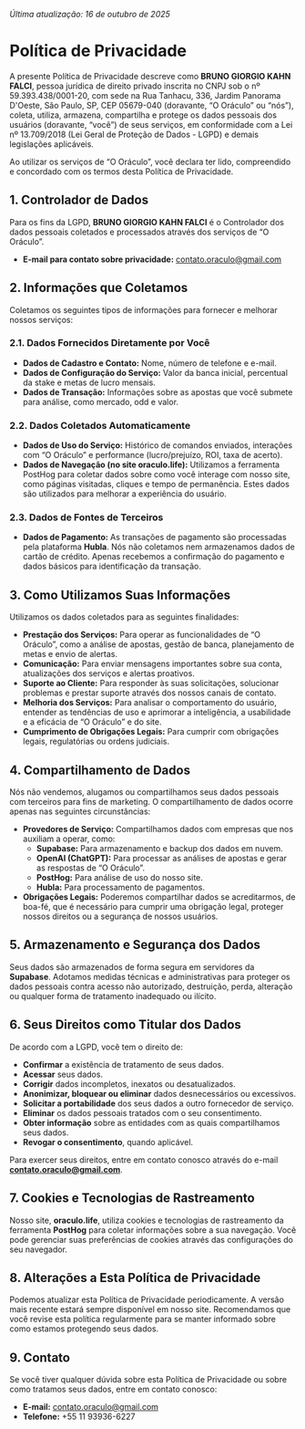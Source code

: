 _Última atualização: 16 de outubro de 2025_

# Política de Privacidade

A presente Política de Privacidade descreve como **BRUNO GIORGIO KAHN FALCI**, pessoa jurídica de direito privado inscrita no CNPJ sob o nº 59.393.438/0001-20, com sede na Rua Tanhacu, 336, Jardim Panorama D'Oeste, São Paulo, SP, CEP 05679-040 (doravante, “O Oráculo” ou “nós”), coleta, utiliza, armazena, compartilha e protege os dados pessoais dos usuários (doravante, “você”) de seus serviços, em conformidade com a Lei nº 13.709/2018 (Lei Geral de Proteção de Dados - LGPD) e demais legislações aplicáveis.

Ao utilizar os serviços de “O Oráculo”, você declara ter lido, compreendido e concordado com os termos desta Política de Privacidade.

## 1. Controlador de Dados

Para os fins da LGPD, **BRUNO GIORGIO KAHN FALCI** é o Controlador dos dados pessoais coletados e processados através dos serviços de “O Oráculo”.

- **E-mail para contato sobre privacidade:** contato.oraculo@gmail.com

## 2. Informações que Coletamos

Coletamos os seguintes tipos de informações para fornecer e melhorar nossos serviços:

### 2.1. Dados Fornecidos Diretamente por Você

- **Dados de Cadastro e Contato:** Nome, número de telefone e e-mail.
- **Dados de Configuração do Serviço:** Valor da banca inicial, percentual da stake e metas de lucro mensais.
- **Dados de Transação:** Informações sobre as apostas que você submete para análise, como mercado, odd e valor.

### 2.2. Dados Coletados Automaticamente

- **Dados de Uso do Serviço:** Histórico de comandos enviados, interações com “O Oráculo” e performance (lucro/prejuízo, ROI, taxa de acerto).
- **Dados de Navegação (no site oraculo.life):** Utilizamos a ferramenta PostHog para coletar dados sobre como você interage com nosso site, como páginas visitadas, cliques e tempo de permanência. Estes dados são utilizados para melhorar a experiência do usuário.

### 2.3. Dados de Fontes de Terceiros

- **Dados de Pagamento:** As transações de pagamento são processadas pela plataforma **Hubla**. Nós não coletamos nem armazenamos dados de cartão de crédito. Apenas recebemos a confirmação do pagamento e dados básicos para identificação da transação.

## 3. Como Utilizamos Suas Informações

Utilizamos os dados coletados para as seguintes finalidades:

- **Prestação dos Serviços:** Para operar as funcionalidades de “O Oráculo”, como a análise de apostas, gestão de banca, planejamento de metas e envio de alertas.
- **Comunicação:** Para enviar mensagens importantes sobre sua conta, atualizações dos serviços e alertas proativos.
- **Suporte ao Cliente:** Para responder às suas solicitações, solucionar problemas e prestar suporte através dos nossos canais de contato.
- **Melhoria dos Serviços:** Para analisar o comportamento do usuário, entender as tendências de uso e aprimorar a inteligência, a usabilidade e a eficácia de “O Oráculo” e do site.
- **Cumprimento de Obrigações Legais:** Para cumprir com obrigações legais, regulatórias ou ordens judiciais.

## 4. Compartilhamento de Dados

Nós não vendemos, alugamos ou compartilhamos seus dados pessoais com terceiros para fins de marketing. O compartilhamento de dados ocorre apenas nas seguintes circunstâncias:

- **Provedores de Serviço:** Compartilhamos dados com empresas que nos auxiliam a operar, como:
    - **Supabase:** Para armazenamento e backup dos dados em nuvem.
    - **OpenAI (ChatGPT):** Para processar as análises de apostas e gerar as respostas de “O Oráculo”.
    - **PostHog:** Para análise de uso do nosso site.
    - **Hubla:** Para processamento de pagamentos.
- **Obrigações Legais:** Poderemos compartilhar dados se acreditarmos, de boa-fé, que é necessário para cumprir uma obrigação legal, proteger nossos direitos ou a segurança de nossos usuários.

## 5. Armazenamento e Segurança dos Dados

Seus dados são armazenados de forma segura em servidores da **Supabase**. Adotamos medidas técnicas e administrativas para proteger os dados pessoais contra acesso não autorizado, destruição, perda, alteração ou qualquer forma de tratamento inadequado ou ilícito.

## 6. Seus Direitos como Titular dos Dados

De acordo com a LGPD, você tem o direito de:

- **Confirmar** a existência de tratamento de seus dados.
- **Acessar** seus dados.
- **Corrigir** dados incompletos, inexatos ou desatualizados.
- **Anonimizar, bloquear ou eliminar** dados desnecessários ou excessivos.
- **Solicitar a portabilidade** dos seus dados a outro fornecedor de serviço.
- **Eliminar** os dados pessoais tratados com o seu consentimento.
- **Obter informação** sobre as entidades com as quais compartilhamos seus dados.
- **Revogar o consentimento**, quando aplicável.

Para exercer seus direitos, entre em contato conosco através do e-mail **contato.oraculo@gmail.com**.

## 7. Cookies e Tecnologias de Rastreamento

Nosso site, **oraculo.life**, utiliza cookies e tecnologias de rastreamento da ferramenta **PostHog** para coletar informações sobre a sua navegação. Você pode gerenciar suas preferências de cookies através das configurações do seu navegador.

## 8. Alterações a Esta Política de Privacidade

Podemos atualizar esta Política de Privacidade periodicamente. A versão mais recente estará sempre disponível em nosso site. Recomendamos que você revise esta política regularmente para se manter informado sobre como estamos protegendo seus dados.

## 9. Contato

Se você tiver qualquer dúvida sobre esta Política de Privacidade ou sobre como tratamos seus dados, entre em contato conosco:

- **E-mail:** contato.oraculo@gmail.com
- **Telefone:** +55 11 93936-6227

